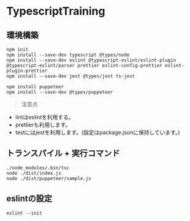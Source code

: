# TypescriptTraining

## 環境構築
```
npm init
npm install --save-dev typescript @types/node
npm install --save-dev eslint @typescript-eslint/eslint-plugin @typescript-eslint/parser prettier eslint-config-prettier eslint-plugin-prettier
npm install --save-dev jest @types/jest ts-jest

npm install puppeteer
npm install --save-dev @types/puppeteer
```

> 注意点
- lintはeslintを利用する。
- prettierも利用します。
- testにはjestを利用します。(設定はpackage.jsonに保持しています。)

## トランスパイル + 実行コマンド
```
./node_modules/.bin/tsc
node ./dist/index.js
node ./dist/puppeteer/sample.js
```

## eslintの設定
```
eslint --init
```